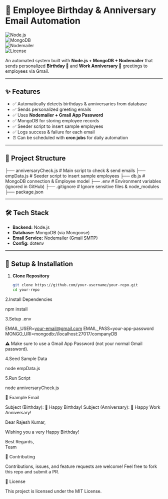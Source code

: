 # 🎉 Employee Birthday & Anniversary Email Automation  

![Node.js](https://img.shields.io/badge/Node.js-43853D?style=for-the-badge&logo=node.js&logoColor=white)  
![MongoDB](https://img.shields.io/badge/MongoDB-4EA94B?style=for-the-badge&logo=mongodb&logoColor=white)  
![Nodemailer](https://img.shields.io/badge/Nodemailer-0078D4?style=for-the-badge&logo=gmail&logoColor=white)  
![License](https://img.shields.io/badge/License-MIT-blue?style=for-the-badge)  
 
An automated system built with **Node.js + MongoDB + Nodemailer** that sends personalized **Birthday 🎂** and **Work Anniversary 🎉** greetings to employees via Gmail.  

---

## ✨ Features
- ✅ Automatically detects birthdays & anniversaries from database  
- ✅ Sends personalized greeting emails  
- ✅ Uses **Nodemailer + Gmail App Password**  
- ✅ MongoDB for storing employee records  
- ✅ Seeder script to insert sample employees  
- ✅ Logs success & failure for each email  
- ⏰ Can be scheduled with **cron jobs** for daily automation  

---

## 📂 Project Structure
├── anniversaryCheck.js # Main script to check & send emails
├── empData.js # Seeder script to insert sample employees
├── db.js # MongoDB connection & Employee model
├── .env # Environment variables (ignored in GitHub)
├── .gitignore # Ignore sensitive files & node_modules
├── package.json


---

## 🛠️ Tech Stack
- **Backend:** Node.js  
- **Database:** MongoDB (via Mongoose)  
- **Email Service:** Nodemailer (Gmail SMTP)  
- **Config:** dotenv  

---

## 🚀 Setup & Installation

1. **Clone Repository**
   ```bash
   git clone https://github.com/your-username/your-repo.git
   cd your-repo
2.Install Dependencies

npm install


3.Setup .env

EMAIL_USER=your-email@gmail.com
EMAIL_PASS=your-app-password
MONGO_URI=mongodb://localhost:27017/companyDB


⚠️ Make sure to use a Gmail App Password (not your normal Gmail password).

4.Seed Sample Data

node empData.js


5.Run Script

node anniversaryCheck.js


📧 Example Email

Subject (Birthday): 🎂 Happy Birthday!
Subject (Anniversary): 🎉 Happy Work Anniversary!

Dear Rajesh Kumar,

Wishing you a very Happy Birthday!

Best Regards,  
Team

🤝 Contributing

Contributions, issues, and feature requests are welcome!
Feel free to fork this repo and submit a PR.

📜 License

This project is licensed under the MIT License.
